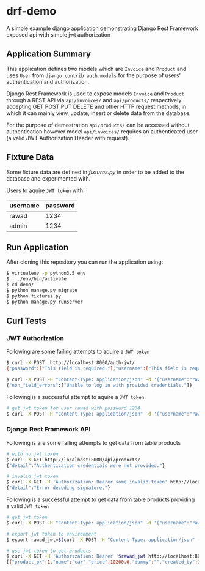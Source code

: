 # drf-demo
A simple example django application demonstrating Django Rest Framework exposed api with simple jwt authorization

## Application Summary
This application defines two models which are `Invoice` and `Product` and uses `User` from `django.contrib.auth.models`
for the purpose of users' authentication and authorization.

Django Rest Framework is used to expose models `Invoice` and `Product` through a REST API via `api/invoices/` and `api/products/` respectively
accepting GET POST PUT DELETE and other HTTP request methods, in which it can mainly view, update, insert or delete data from the database.

For the purpose of demostration `api/products/` can be accessed without authentication however model `api/invoices/` requires 
an authenticated user (a valid JWT Authorization Header with request).

## Fixture Data
Some fixture data are defined in _fixtures.py_ in order to be added to the database and experimented with.

Users to aquire `JWT token` with:

| username | password |
|----------|----------|
| rawad    | 1234     |
| admin    | 1234     |

## Run Application

After cloning this repository you can run the application using:

```bash
$ virtualenv -p python3.5 env
$ . ./env/bin/activate
$ cd demo/
$ python manage.py migrate
$ python fixtures.py
$ python manage.py runserver
```

## Curl Tests

### JWT Authorization

Following are some failing attempts to aquire a `JWT token`

```bash
$ curl -X POST  http://localhost:8000/auth-jwt/
{"password":["This field is required."],"username":["This field is required."]}

$ curl -X POST -H "Content-Type: application/json" -d '{"username":"rawad","password":"8971234"}' http://localhost:8000/auth-jwt/
{"non_field_errors":["Unable to log in with provided credentials."]}

```

Following is a successful attempt to aquire a `JWT token`

```bash
# get jwt token for user rawad with password 1234
$ curl -X POST -H "Content-Type: application/json" -d '{"username":"rawad","password":"1234"}' http://localhost:8000/auth-jwt/
```

### Django Rest Framework API

Following is are some failing attempts to get data from table products

```bash
# with no jwt token
$ curl -X GET http://localhost:8000/api/products/
{"detail":"Authentication credentials were not provided."}

# invalid jwt token
$ curl -X GET -H 'Authorization: Bearer some.invalid.token' http://localhost:8000/api/products/
{"detail":"Error decoding signature."}
```

Following is a successful attempt to get data from table products providing a valid `JWT token`

```bash
# get jwt token
$ curl -X POST -H "Content-Type: application/json" -d '{"username":"rawad","password":"1234"}' http://localhost:8000/auth-jwt/

# export jwt token to environment
$ export rawad_jwt=$(curl -X POST -H "Content-Type: application/json" -d '{"username":"rawad","password":"1234"}' http://localhost:8000/auth-jwt/ | awk -F'"' '{print $4}')

# use jwt token to get products
$ curl -X GET -H 'Authorization: Bearer '$rawad_jwt http://localhost:8000/api/products/
[{"product_pk":1,"name":"car","price":10200.0,"dummy":"","created_by":1,"created_at":"2017-08-11T10:53:35.380454Z"},{"product_pk":2,"name":"carpet","price":200.0,"dummy":"","created_by":1,"created_at":"2017-08-11T10:53:35.388016Z"},{"product_pk":3,"name":"cartridge","price":20.0,"dummy":"","created_by":1,"created_at":"2017-08-11T10:53:35.394368Z"}]
```

